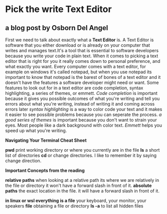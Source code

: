 # Pick the write Text Editor
## a blog post by Osborn Del Angel 
First we need to talk about exactly what a **Text Editor** is. A Text Editor is software that you either download or is already on your computer that writes and manages text.It's a tool that is essential to software developers because you write your code in plain text. When it comes to picking a text editor that is right for you it really comes down to personal preference, and what exactly you want. Every computer comes with a text editor, for example on windows it's called notepad, but when you use notepad its important to know that notepad is the barest of bones of a text editor and it doesn't have the features a software developer might need or want. Some features to look out for in a text editor are code completion, syntax highlighting, a series of themes, or emmett. *Code completion* is important because it gives you possible outcomes of what you're writing and tell you errors about what you're writing, instead of writing it and coming across errors later
*syntax highlighting* is a way to color code your text and it makes it easier to see possible problems because you can seperate the process. *a good series of themes* is important because you don't want to strain your eyes. Most people like a dark background with color text. *Emmett* helps you speed up what you're writing. 





**Navigating Your Terminal Cheat Sheet**
 
 **pwd** print working directory or where you currently are in the file
 **ls** a short list of directories
 **cd** or change directories. I like to remember it by saying change direction.
 
 **Important Concepts from the reading**
 
 
 **relative paths** when looking at a relative path its where we are relatively in the file or directory it won't have a forward slash in front of it.
 **absolute paths** the exact location in the file. it will have a forward slash in front of it.
 
 **in linux or wsl everything is a file**
 your keyboard, your monitor, your speakers
 **file** obtaining a file or directory
 **ls -a** to list all hidden files
